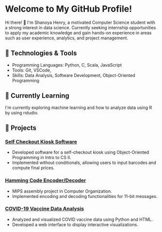 # Welcome to My GitHub Profile!

Hi there! 👋 I'm Shanoya Henry, a motivated Computer Science student with a strong interest in data science. Currently seeking internship opportunities to apply my academic knowledge and gain hands-on experience in areas such as user experience, analytics, and project management.

## 🔧 Technologies & Tools

- Programming Languages: Python, C, Scala, JavaScript
- Tools: Git, VSCode, 
- Skills: Data Analysis, Software Development, Object-Oriented Programming

## 🌱 Currently Learning

I'm currently exploring machine learning and how to analyze data using R by using rstudio.

## 🚀 Projects

### [Self Checkout Kiosk Software](#)
- Developed software for a self-checkout kiosk using Object-Oriented Programming in Intro to CS II.
- Implemented without conditionals, allowing users to input barcodes and compute final prices.

### [Hamming Code Encoder/Decoder](#)
- MIPS assembly project in Computer Organization.
- Implemented encoding and decoding functionalities for 11-bit messages.

### [COVID-19 Vaccine Data Analysis](#)
- Analyzed and visualized COVID vaccine data using Python and HTML.
- Developed a web interface to display interactive visualizations.

